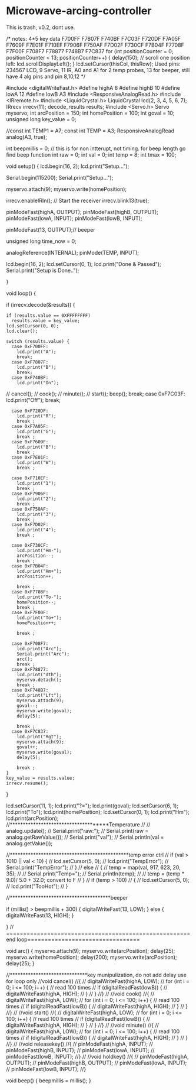 # Microwave-arcing-controller

This is trash, v0.2, dont use.

/*
   notes:
   4*5 key data
   F700FF F7807F F740BF F7C03F
   F720DF F7A05F F7609F F7E01F
   F710EF F7906F F750AF F7D02F
   F730CF F7B04F F7708F F7F00F
   F708F7 F78877 F748B7 F7C837
     for (int positionCounter = 0; positionCounter < 13; positionCounter++) {
    delay(150);
    // scroll one position left:
    lcd.scrollDisplayLeft();
  }
          lcd.setCursor(thisCol, thisRow);
  Used pins: 234567 LCD, 9 Servo, 11 IR, A0 and A1 for 2 temp probes, 13 for beeper, still have 4 alg pins and pin 8,10,12
*/

#include <digitalWriteFast.h>
#define highA 8
#define highB 10
#define lowA 12
#define lowB A3
#include <ResponsiveAnalogRead.h>
#include <IRremote.h>
#include <LiquidCrystal.h>
LiquidCrystal lcd(2, 3, 4, 5, 6, 7);
IRrecv irrecv(11);
decode_results results;
#include <Servo.h>
Servo myservo;
int arcPosition = 150;
int homePosition = 100;
int goval = 10;
unsigned long key_value = 0;

//const int TEMP1 = A7;
const int TEMP = A3;
ResponsiveAnalogRead analog(A3, true);

int beepmillis = 0; // this is for non intterupt, not timing. for beep length go find beep function
int raw = 0;
int val = 0;
int temp = 8;
int tmax = 100;

void setup() {
  lcd.begin(16, 2);
  lcd.print("Setup...");

  Serial.begin(115200);
  Serial.print("Setup...");

  myservo.attach(9);
  myservo.write(homePosition);


  irrecv.enableIRIn(); // Start the receiver
  irrecv.blink13(true);

  pinModeFast(highA, OUTPUT);
  pinModeFast(highB, OUTPUT);
  pinModeFast(lowA, INPUT);
  pinModeFast(lowB, INPUT);

  pinModeFast(13, OUTPUT);// beeper


  unsigned long time_now = 0;

  analogReference(INTERNAL);
  pinMode(TEMP, INPUT);

  lcd.begin(16, 2);
  lcd.setCursor(0, 1);
  lcd.print("Done & Passed");
  Serial.print("Setup is Done..");

}

void loop() {

  if (irrecv.decode(&results)) {

    if (results.value == 0XFFFFFFFF)
      results.value = key_value;
    lcd.setCursor(0, 0);
    lcd.clear();

    switch (results.value) {
      case 0xF700FF:
        lcd.print("A");
        break;
      case 0xF7807F:
        lcd.print("B");
        break;
      case 0xF740BF:
        lcd.print("On");
//        cancel();
//        cook();
//        minute();
//        start();
        beep();
        break;
      case 0xF7C03F:
        lcd.print("Off");
        break;

      case 0xF720DF:
        lcd.print("R");
        break ;
      case 0xF7A05F:
        lcd.print("G");
        break ;
      case 0xF7609F:
        lcd.print("B");
        break ;
      case 0xF7E01F:
        lcd.print("W");
        break ;

      case 0xF710EF:
        lcd.print("1");
        break ;
      case 0xF7906F:
        lcd.print("2");
        break ;
      case 0xF750AF:
        lcd.print("3");
        break ;
      case 0xF7D02F:
        lcd.print("4");
        break ;

      case 0xF730CF:
        lcd.print("Hm-");
        arcPosition--;
        break ;
      case 0xF7B04F:
        lcd.print("Hm+");
        arcPosition++;

        break ;
      case 0xF7708F:
        lcd.print("To-");
        homePosition--;
        break ;
      case 0xF7F00F:
        lcd.print("To+");
        homePosition++;

        break ;

      case 0xF708F7:
        lcd.print("Arc");
        Serial.print("Arc");
        arc();
        break ;
      case 0xF78877:
        lcd.print("dth");
        myservo.detach();
        break ;
      case 0xF748B7:
        lcd.print("Lft");
        myservo.attach(9);
        goval--;
        myservo.write(goval);
        delay(5);

        break ;
      case 0xF7C837:
        lcd.print("Rgt");
        myservo.attach(9);
        goval++;
        myservo.write(goval);
        delay(5);

        break ;
    }
    key_value = results.value;
    irrecv.resume();
  }



  lcd.setCursor(11, 1);
  lcd.print("?=");
  lcd.print(goval);
  lcd.setCursor(6, 1);
  lcd.print("To");
  lcd.print(homePosition);
  lcd.setCursor(0, 1);
  lcd.print("Hm");
  lcd.print(arcPosition);
  //*************************************Temperature
  //
  //    analog.update();
  //    Serial.print("raw:");
  //    Serial.print(raw = analog.getRawValue());
  //    Serial.print("val");
  //    Serial.println(val = analog.getValue());


  //**********************************************temp error ctrl
  //    if (val > 1010 || val < 10) {
  //      lcd.setCursor(5, 0);
  //      lcd.print("TempError");
  //      Serial.print("TempError");
  //    }
  //    else
  //    {
  //      temp = map(val, 917, 623, 20, 35);
  //
  //      Serial.print("Temp=");
  //      Serial.println(temp);
  //      //  temp = (temp * 9.0)/ 5.0 + 32.0;      convert to F
  //    }
  //    if (temp > 100)
  //    {
  //      lcd.setCursor(5, 0);
  //      lcd.print("TooHot");
  //    }


  //***************************************beeper

  if (millis() > beepmillis + 300) {
    digitalWriteFast(13, LOW);
  }
  else {
    digitalWriteFast(13, HIGH);
  }


}
// ======================================================end loop=================================

void arc()
{
  myservo.attach(9);
  myservo.write(arcPosition);
  delay(25);
  myservo.write(homePosition);
  delay(200);
  myservo.write(arcPosition);
  delay(25);
}

//******************************key munipulization, do not add delay use for loop only
//void cancel()
//{
//  digitalWriteFast(highA, LOW);
//  for (int i = 0; i <= 100; i++) { // read 100 times
//    if (digitalReadFast(lowB)) {
//      digitalWriteFast(highA, HIGH);
//    }
//  }
//}
//
//void cook()
//{
//  digitalWriteFast(highA, LOW);
//  for (int i = 0; i <= 100; i++) { // read 100 times
//    if (digitalReadFast(lowB)) {
//      digitalWriteFast(highA, HIGH);
//    }
//  }
//}
//
//void start()
//{
//  digitalWriteFast(highA, LOW);
//  for (int i = 0; i <= 100; i++) { // read 100 times
//    if (digitalReadFast(lowB)) {
//      digitalWriteFast(highA, HIGH);
//    }
//  }
//}
//
//void minute()
//{
//  digitalWriteFast(highA, LOW);
//  for (int i = 0; i <= 100; i++) { // read 100 times
//    if (digitalReadFast(lowB)) {
//      digitalWriteFast(highA, HIGH);
//    }
//  }
//}
//
//void releasekey()
//{
//  pinModeFast(highA, INPUT);
//  pinModeFast(highB, INPUT);
//  pinModeFast(lowA, INPUT);
//  pinModeFast(lowB, INPUT);
//}
//
//void holdkey()
//{
//  pinModeFast(highA, OUTPUT);
//  pinModeFast(highB, OUTPUT);
//  pinModeFast(lowA, INPUT);
//  pinModeFast(lowB, INPUT);
//}

void beep()
{
  beepmillis = millis();
}
